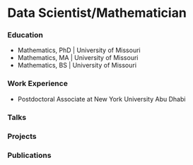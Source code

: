 # Data Scientist/Mathematician


### Education
- Mathematics, PhD | University of Missouri
- Mathematics, MA    | University of Missouri
- Mathematics, BS    | University of Missouri

### Work Experience
- Postdoctoral Associate at New York University Abu Dhabi


### Talks
### Projects 
### Publications
